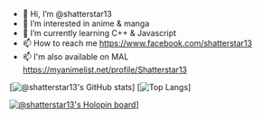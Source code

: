 - 👋 Hi, I’m @shatterstar13
- 👀 I’m interested in anime & manga
- 🌱 I’m currently learning C++ & Javascript
- 📫 How to reach me https://www.facebook.com/shatterstar13
- 📫 I'm also available on MAL https://myanimelist.net/profile/Shatterstar13

[![@shatterstar13's GitHub stats](https://github-readme-stats.vercel.app/api?username=shatterstar13&show_icons=true&theme=react)] [![Top Langs](https://github-readme-stats.vercel.app/api/top-langs/?username=shatterstar13&layout=compact)]

[![@shatterstar13's Holopin board](https://holopin.me/shatterstar13)](https://holopin.io/@shatterstar13)]

<!---
shatterstar13/shatterstar13 is a ✨ special ✨ repository because its `README.md` (this file) appears on your GitHub profile.
You can click the Preview link to take a look at your changes.
--->
